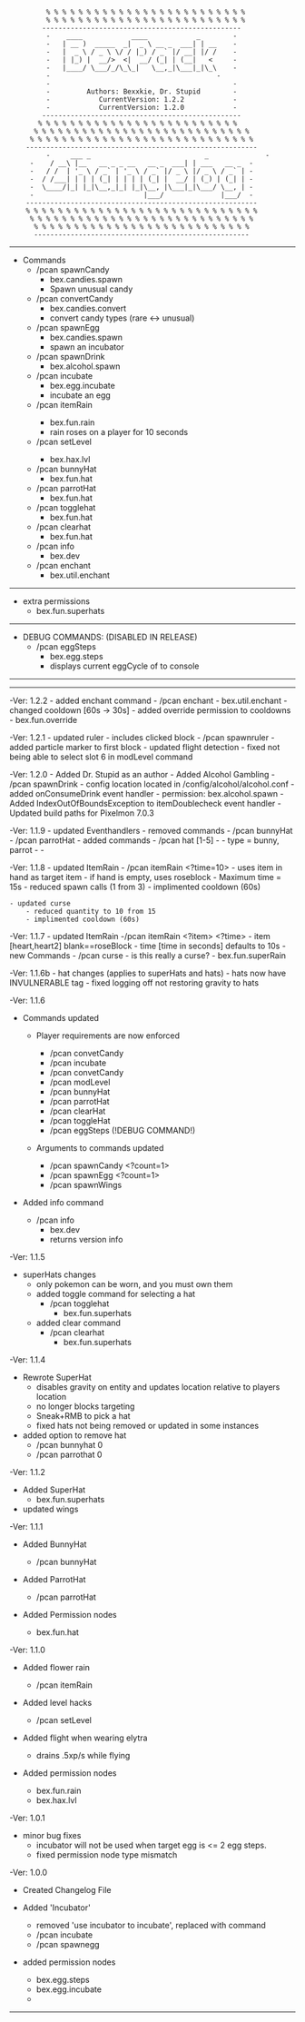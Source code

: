 		     % % % % % % % % % % % % % % % % % % % % % % % % %
		     % % % % % % % % % % % % % % % % % % % % % % % % %
		    -------------------------------------------------
		     -    ____            ____            _        -
		     -   | __ )  _____  _|  _ \ __ _  ___| | __	   -
		     -   |  _ \ / _ \ \/ / |_) / _` |/ __| |/ /	   -
		     -   | |_) |  __/>  <|  __/ (_| | (__|   < 	   -
		     -   |____/ \___/_/\_\_|   \__,_|\___|_|\_\	   -
		     -                                     	   -
		     -                                             -
		     -         Authors: Bexxkie, Dr. Stupid        -
		     -            CurrentVersion: 1.2.2            -                                                    
		     -            CurrentVersion: 1.2.0            -                                                    
		    -------------------------------------------------
		   % % % % % % % % % % % % % % % % % % % % % % % % %
		  % % % % % % % % % % % % % % % % % % % % % % % % % % %
		 % % % % % % % % % % % % % % % % % % % % % % % % % % % % 
		---------------------------------------------------------
	         -     ___ _                            _              -
		 -    / __\ |__   __ _ _ __   __ _  ___| | ___   __ _  -
		 -   / /  | '_ \ / _` | '_ \ / _` |/ _ \ |/ _ \ / _` | -
		 -  / /___| | | | (_| | | | | (_| |  __/ | (_) | (_| | -
		 -  \____/|_| |_|\__,_|_| |_|\__, |\___|_|\___/ \__, | -
		 -                           |___/              |___/  -
		---------------------------------------------------------
		% % % % % % % % % % % % % % % % % % % % % % % % % % % % %
		 % % % % % % % % % % % % % % % % % % % % % % % % % % % %
		  % % % % % % % % % % % % % % % % % % % % % % % % % % %
		  -----------------------------------------------------

------------------------------------------		  
 - Commands
 	- /pcan spawnCandy
 		- bex.candies.spawn
 		- Spawn unusual candy
 	- /pcan convertCandy
 		- bex.candies.convert
 		- convert candy types (rare <-> unusual)
 	- /pcan spawnEgg
 		- bex.candies.spawn
 		- spawn an incubator
 	- /pcan spawnDrink
 		- bex.alcohol.spawn
 	- /pcan incubate
 		- bex.egg.incubate
 		- incubate an egg
 	- /pcan itemRain <player>
 		- bex.fun.rain
 		- rain roses on a player for 10 seconds
 	- /pcan setLevel <slot> <level>
 		- bex.hax.lvl
 	- /pcan bunnyHat
 		- bex.fun.hat
 	- /pcan parrotHat
 		- bex.fun.hat
 	- /pcan togglehat
 		- bex.fun.hat
 	- /pcan clearhat
 		- bex.fun.hat
 	- /pcan info
 		- bex.dev
 	- /pcan enchant
 		- bex.util.enchant
------------------------------------------
 - extra permissions
 	- bex.fun.superhats
------------------------------------------ 		
 - DEBUG COMMANDS: (DISABLED IN RELEASE)
 	- /pcan eggSteps
 		- bex.egg.steps
 		- displays current eggCycle of <slot> to console
------------------------------------------

-------------------------------------------------------------------------
 -Ver: 1.2.2
 	- added enchant command
 		- /pcan enchant
 		- bex.util.enchant
 	- changed cooldown [60s -> 30s]
	- added override permission to cooldowns
		- bex.fun.override
	
	
 -Ver: 1.2.1
 	- updated ruler
 		- includes clicked block
 		- /pcan spawnruler <player> <count>
 		- added particle marker to first block
 	- updated flight detection
 	- fixed not being able to select slot 6 in modLevel command 
 
 -Ver: 1.2.0
 	- Added Dr. Stupid as an author
 	- Added Alcohol Gambling
 		- /pcan spawnDrink <player name> <drink id>
 		- config location located in <server root directory>/config/alcohol/alcohol.conf
 		- added onConsumeDrink event handler
 		- permission: bex.alcohol.spawn
 	- Added IndexOutOfBoundsException to itemDoublecheck event handler
 	- Updated build paths for Pixelmon 7.0.3


 -Ver: 1.1.9
 	- updated Eventhandlers
 	- removed commands
 		- /pcan bunnyHat
 		- /pcan parrotHat
 	- added commands
 		- /pcan hat <type> [1-5] 
 	-		- type = bunny, parrot
 	-
 	-
 	
 -Ver: 1.1.8
 	- updated ItemRain
 		- /pcan itemRain <player> <?time=10>
 		- uses item in hand as target item
 			- if hand is empty, uses roseblock 
 		- Maximum time = 15s
 		- reduced spawn calls (1 from 3)
 		- implimented cooldown (60s)
 		
 	- updated curse
 		- reduced quantity to 10 from 15
 		- implimented cooldown (60s)


 -Ver: 1.1.7
 	- updated ItemRain
 		-/pcan itemRain <player> <?item> <?time>
 			- item [heart,heart2] blank==roseBlock
 			- time [time in seconds] defaults to 10s
 	- new Commands
 		- /pcan curse <player>
 			- is this really a curse?
 			- bex.fun.superRain
 
 -Ver: 1.1.6b
 	- hat changes (applies to superHats and hats)
 		- hats now have INVULNERABLE tag
 		- fixed logging off not restoring gravity to hats
 
 -Ver: 1.1.6
  - Commands updated
  	- Player requirements are now enforced
  		- /pcan convetCandy
  		- /pcan incubate <slot>
  		- /pcan convetCandy
  		- /pcan modLevel <slot> <level>
  		- /pcan bunnyHat <type>
  		- /pcan parrotHat <type>
  		- /pcan clearHat <type>
  		- /pcan toggleHat <type>
  		- /pcan eggSteps <slot> (!DEBUG COMMAND!)
  		
  	- Arguments to commands updated
	  	- /pcan spawnCandy <player> <?count=1> 
	  	- /pcan spawnEgg <player> <?count=1>
	  	- /pcan spawnWings <player>
	  	  		
  - Added info command
  	- /pcan info
  		- bex.dev
  		- returns version info


 -Ver: 1.1.5
  - superHats changes
  	- only pokemon can be worn, and you must own them
  	- added toggle command for selecting a hat
  		- /pcan togglehat
  	 		- bex.fun.superhats
  	- added clear command
  		- /pcan clearhat
  			- bex.fun.superhats
  	
-Ver: 1.1.4
 - Rewrote SuperHat
 	- disables gravity on entity and updates location relative to players location
 	- no longer blocks targeting
 	- Sneak+RMB to pick a hat
 	- fixed hats not being removed or updated in some instances
 - added option to remove hat
 	- /pcan bunnyhat 0
 	- /pcan parrothat 0
 	
 	
-Ver: 1.1.2
 - Added SuperHat
 	- bex.fun.superhats
 - updated wings
 
 
-Ver: 1.1.1
 - Added BunnyHat
 	- /pcan bunnyHat <type>
 
 - Added ParrotHat
 	- /pcan parrotHat <type>
 
 - Added Permission nodes
 	- bex.fun.hat


-Ver: 1.1.0
 - Added flower rain
 	- /pcan itemRain <player>
 	
 - Added level hacks
 	- /pcan setLevel <slot> <level>
 	
 - Added flight when wearing elytra
 	- drains .5xp/s while flying 
 
 - Added permission nodes
 	- bex.fun.rain
 	- bex.hax.lvl
 
 
-Ver: 1.0.1
 - minor bug fixes
	- incubator will not be used when target egg is <= 2 egg steps.
	- fixed permission node type mismatch
 
 
-Ver: 1.0.0
 - Created Changelog File
 - Added 'Incubator'
 	- removed 'use incubator to incubate', replaced with command
 	- /pcan incubate <slot>
 	- /pcan spawnegg
 
 - added permission nodes
 	- bex.egg.steps
 	- bex.egg.incubate
 	- 
-------------------------------------------------------------------------
